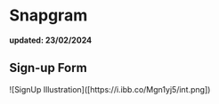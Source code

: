 # Snapgram
<b>updated: 23/02/2024</b>

<h2>Sign-up Form</h2>
![SignUp Illustration]([https://i.ibb.co/Mgn1yj5/int.png])

